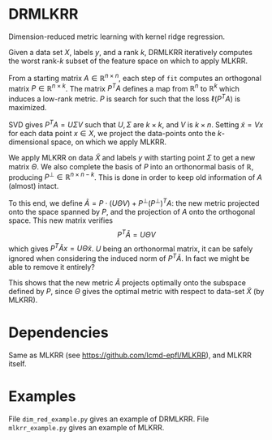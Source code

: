 # DRMLKRR

Dimension-reduced metric learning with kernel ridge regression.

Given a data set $X$, labels $y$, and a rank $k$, DRMLKRR iteratively computes the worst rank-$k$ subset of the feature space on which to apply MLKRR.

From a starting matrix $A \in \mathbb{R}^{n \times n}$, each step of `fit` computes an orthogonal matrix $P \in \mathbb{R}^{n \times k}$.
The matrix $P^T A$ defines a map from $\mathbb{R}^n$ to $\mathbb{R}^k$ which induces a low-rank metric.
$P$ is search for such that the loss $\ell (P^T A)$ is maximized.

SVD gives $P^T A = U \Sigma V$ such that $U, \Sigma$ are $k \times k$, and $V$ is $k \times n$. Setting $\tilde{x} = Vx$ for each data point $x \in X$, we project the data-points onto the $k$-dimensional space, on which we apply MLKRR.

We apply MLKRR on data $\tilde{X}$ and labels $y$ with starting point $\Sigma$ to get a new matrix $\Theta$.
We also complete the basis of $P$ into an orthonormal basis of $\mathbb{R}$, producing $P^\perp \in \mathbb{R}^{n \times n-k}$.
This is done in order to keep old information of $A$ (almost) intact.

To this end, we define $\tilde{A} = P \cdot (U \Theta V) + P^\perp (P^\perp)^T A$: the new metric projected onto the space spanned by $P$, and the projection of $A$ onto the orthogonal space.
This new matrix verifies
$$ P^T \tilde{A} = U \Theta V$$
which gives $P^T \tilde{A} x = U \Theta \tilde{x}$.
$U$ being an orthonormal matrix, it can be safely ignored when considering the induced norm of $P^T \tilde{A}$. In fact we might be able to remove it entirely?

This shows that the new metric $\tilde{A}$ projects optimally onto the subspace defined by $P$, since $\Theta$ gives the optimal metric with respect to data-set $\tilde{X}$ (by MLKRR).

# Dependencies 

Same as MLKRR (see https://github.com/lcmd-epfl/MLKRR), and MLKRR itself.

# Examples

File `dim_red_example.py` gives an example of DRMLKRR.
File `mlkrr_example.py` gives an example of MLKRR.
